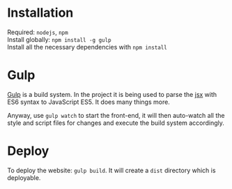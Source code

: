 # Installation
Required: `nodejs`, `npm`  
Install globally: `npm install -g gulp`  
Install all the necessary dependencies with `npm install`  

# Gulp
[Gulp](http://gulpjs.com/) is a build system. 
In the project it is being used to parse the [jsx](https://facebook.github.io/react/docs/jsx-in-depth.html) with ES6 syntax to JavaScript ES5.
It does many things more.

Anyway, use `gulp watch` to start the front-end, it will then auto-watch all the style and script files for changes and execute the build system accordingly.

# Deploy
To deploy the website: `gulp build`.
It will create a `dist` directory which is deployable.
